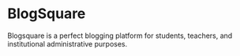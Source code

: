 # BlogSquare
Blogsquare is a perfect blogging platform for students, teachers, and institutional administrative purposes.
